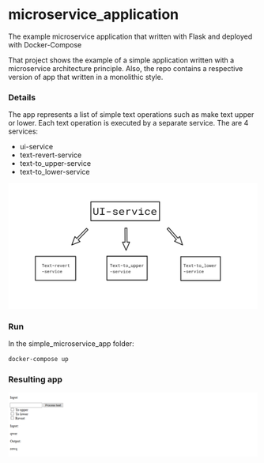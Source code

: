 # microservice_application
The example microservice application that written with Flask and deployed with Docker-Compose

That project shows the example of a simple application written with a microservice architecture principle. 
Also, the repo contains a respective version of app that written in a monolithic style. 

### Details
The app represents a list of simple text operations such as make text upper or lower. Each text operation is executed by a separate service. 
The are 4 services:
* ui-service
* text-revert-service
* text-to_upper-service
* text-to_lower-service

![services_structure](.images/services_structure.png)

### Run
In the simple_microservice_app folder:
```bash
docker-compose up
```

### Resulting app

![resulting_app](.images/resulting_app.PNG)
